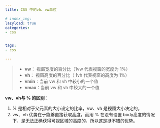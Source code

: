 ```yaml
---
title: CSS 中的vh、vw单位

# index_img: 
lazyload: true
categories:
- css


tags:
- css

---
```




>   - **vw**：  视窗宽度的百分比（1vw 代表视窗的宽度为 1%）
>   - **vh**：   视窗高度的百分比（ 1vh 代表视窗的高度为 1%）
>   - **vmin**：当前 vw 和 vh 中较小的一个值
>   - **vmax**：当前 vw 和 vh 中较大的一个值

**vw、vh与 % 的区别**：

 1. % 是相对于父元素的大小设定的比率，vw、vh 是视窗大小决定的。
 2.  vw、vh 优势在于能够直接获取高度，而用 % 在没有设置 body高度的情况下，是无法正确获得可视区域的高度的，所以这是挺不错的优势。



